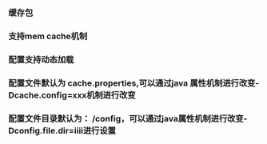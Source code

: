 ### 缓存包

### 支持mem cache机制
### 配置支持动态加载
### 配置文件默认为 cache.properties,可以通过java 属性机制进行改变-Dcache.config=xxx机制进行改变
### 配置文件目录默认为： /config，可以通过java属性机制进行改变-Dconfig.file.dir=iiii进行设置
### 
